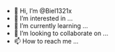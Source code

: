 - 👋 Hi, I’m @Biel1321x
- 👀 I’m interested in ...
- 🌱 I’m currently learning ...
- 💞️ I’m looking to collaborate on ...
- 📫 How to reach me ...

<!---
Biel1321x/Biel1321x is a ✨ special ✨ repository because its `README.md` (this file) appears on your GitHub profile.
You can click the Preview link to take a look at your changes.
--->
